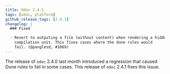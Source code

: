 ```yaml
---
title: Odoc 2.4.1
tags: [odoc, platform]
github_release_tags: [2.4.1]
changelog: |
  ### Fixed

  - Revert to outputing a file (without content) when rendering a hidden
    compilation unit. This fixes cases where the dune rules would
    fail. (@panglesd, #1069)
---
```


The release of `odoc` 2.4.0 last month introduced a regression that caused Dune rules to fail in some cases. This release of `odoc` 2.4.1 fixes this issue.
